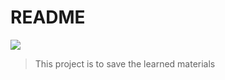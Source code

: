 # README

![](https://img.shields.io/badge/web前端-brightgreen)

> This project is to save the learned materials

